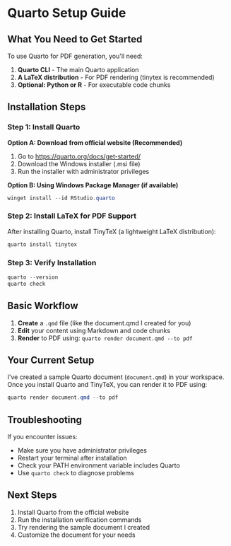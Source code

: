 # Quarto Setup Guide

## What You Need to Get Started

To use Quarto for PDF generation, you'll need:

1. **Quarto CLI** - The main Quarto application
2. **A LaTeX distribution** - For PDF rendering (tinytex is recommended)
3. **Optional: Python or R** - For executable code chunks

## Installation Steps

### Step 1: Install Quarto

**Option A: Download from official website (Recommended)**
1. Go to https://quarto.org/docs/get-started/
2. Download the Windows installer (.msi file)
3. Run the installer with administrator privileges

**Option B: Using Windows Package Manager (if available)**
```powershell
winget install --id RStudio.quarto
```

### Step 2: Install LaTeX for PDF Support

After installing Quarto, install TinyTeX (a lightweight LaTeX distribution):

```powershell
quarto install tinytex
```

### Step 3: Verify Installation

```powershell
quarto --version
quarto check
```

## Basic Workflow

1. **Create** a `.qmd` file (like the document.qmd I created for you)
2. **Edit** your content using Markdown and code chunks
3. **Render** to PDF using: `quarto render document.qmd --to pdf`

## Your Current Setup

I've created a sample Quarto document (`document.qmd`) in your workspace. Once you install Quarto and TinyTeX, you can render it to PDF using:

```powershell
quarto render document.qmd --to pdf
```

## Troubleshooting

If you encounter issues:
- Make sure you have administrator privileges
- Restart your terminal after installation
- Check your PATH environment variable includes Quarto
- Use `quarto check` to diagnose problems

## Next Steps

1. Install Quarto from the official website
2. Run the installation verification commands
3. Try rendering the sample document I created
4. Customize the document for your needs

